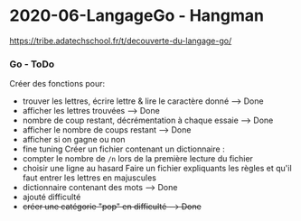 # 2020-06-LangageGo - Hangman

https://tribe.adatechschool.fr/t/decouverte-du-langage-go/

### Go - ToDo
Créer des fonctions pour:
- trouver les lettres, écrire lettre & lire le caractère donné --> Done
- afficher les lettres trouvées --> Done
- nombre de coup restant, décrémentation à chaque essaie --> Done
- afficher le nombre de coups restant --> Done
- afficher si on gagne ou non
- fine tuning
Créer un fichier contenant un dictionnaire :
- compter le nombre de `/n` lors de la première lecture du fichier
- choisir une ligne au hasard
Faire un fichier expliquants les règles et qu'il faut entrer les lettres en majuscules
- dictionnaire contenant des mots --> Done
- ajouté difficulté
- ~~créer une catégorie "pop" en difficulté --> Done~~
